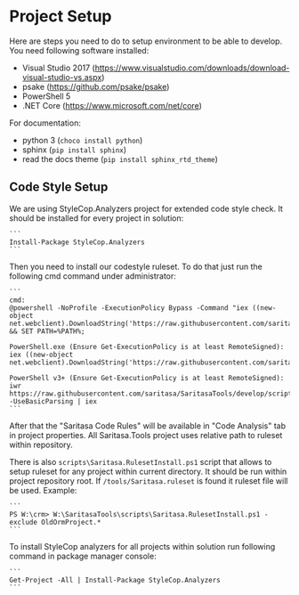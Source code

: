 Project Setup
=============

Here are steps you need to do to setup environment to be able to develop. You need following software installed:

- Visual Studio 2017 (https://www.visualstudio.com/downloads/download-visual-studio-vs.aspx)
- psake (https://github.com/psake/psake)
- PowerShell 5
- .NET Core (https://www.microsoft.com/net/core)

For documentation:

- python 3 (`choco install python`)
- sphinx (`pip install sphinx`)
- read the docs theme (`pip install sphinx_rtd_theme`)

Code Style Setup
----------------

We are using StyleCop.Analyzers project for extended code style check. It should be installed for every project in solution:

    ```
    Install-Package StyleCop.Analyzers
    ```

Then you need to install our codestyle ruleset. To do that just run the following cmd command under administrator:

    ```
    cmd:
    @powershell -NoProfile -ExecutionPolicy Bypass -Command "iex ((new-object net.webclient).DownloadString('https://raw.githubusercontent.com/saritasa/SaritasaTools/develop/scripts/Saritasa.RulesetCopy.ps1'))" && SET PATH=%PATH%;

    PowerShell.exe (Ensure Get-ExecutionPolicy is at least RemoteSigned):
    iex ((new-object net.webclient).DownloadString('https://raw.githubusercontent.com/saritasa/SaritasaTools/develop/scripts/Saritasa.RulesetCopy.ps1'))

    PowerShell v3+ (Ensure Get-ExecutionPolicy is at least RemoteSigned):
    iwr https://raw.githubusercontent.com/saritasa/SaritasaTools/develop/scripts/Saritasa.RulesetCopy.ps1 -UseBasicParsing | iex
    ```

After that the "Saritasa Code Rules" will be available in "Code Analysis" tab in project properties. All Saritasa.Tools project uses relative path to ruleset within repository.

There is also `scripts\Saritasa.RulesetInstall.ps1` script that allows to setup ruleset for any project within current directory. It should be run within project repository root. If `/tools/Saritasa.ruleset` is found it ruleset file will be used. Example:

    ```
    PS W:\crm> W:\SaritasaTools\scripts\Saritasa.RulesetInstall.ps1 -exclude OldOrmProject.*
    ```

To install StyleCop analyzers for all projects within solution run following command in package manager console:

    ```
    Get-Project -All | Install-Package StyleCop.Analyzers
    ```
